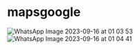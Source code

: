 # mapsgoogle

![WhatsApp Image 2023-09-16 at 01 03 53](https://github.com/Melanieleonsoza/mapsgoogle/assets/135043102/a060e783-7d81-4a4c-a1e1-b1ada687541c)
![WhatsApp Image 2023-09-16 at 01 04 41](https://github.com/Melanieleonsoza/mapsgoogle/assets/135043102/8222b426-e586-48ba-a525-a6382244547d)
